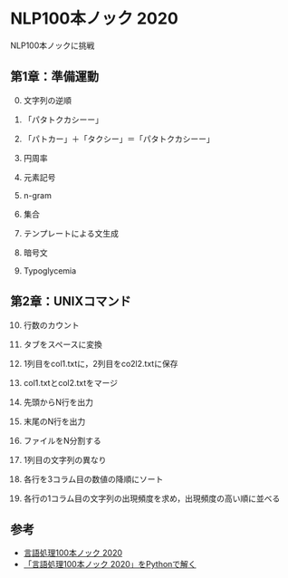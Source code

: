 # NLP100本ノック 2020

NLP100本ノックに挑戦

## 第1章：準備運動

00. 文字列の逆順

01. 「パタトクカシーー」

02. 「パトカー」＋「タクシー」＝「パタトクカシーー」

03. 円周率

04. 元素記号

05. n-gram

06. 集合

07. テンプレートによる文生成

08. 暗号文

09. Typoglycemia

## 第2章：UNIXコマンド

10. 行数のカウント

11. タブをスペースに変換

12. 1列目をcol1.txtに，2列目をco2l2.txtに保存

13. col1.txtとcol2.txtをマージ

14. 先頭からN行を出力

15. 末尾のN行を出力

16. ファイルをN分割する

17. 1列目の文字列の異なり

18. 各行を3コラム目の数値の降順にソート

19. 各行の1コラム目の文字列の出現頻度を求め，出現頻度の高い順に並べる


## 参考

- [言語処理100本ノック 2020](https://nlp100.github.io/ja/)
- [「言語処理100本ノック 2020」をPythonで解く](https://upura.hatenablog.com/entry/2020/04/14/024948)